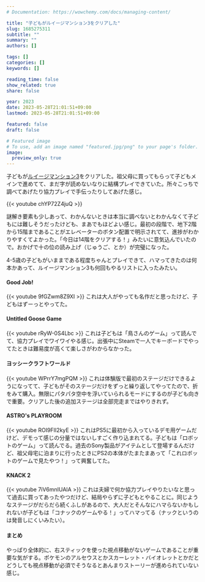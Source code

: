 ```yaml
---
# Documentation: https://wowchemy.com/docs/managing-content/

title: "子どもがルイージマンション3をクリアした"
slug: 1685275311
subtitle: ""
summary: ""
authors: []

tags: []
categories: []
keywords: []

reading_time: false
show_related: true
share: false

year: 2023
date: 2023-05-28T21:01:51+09:00
lastmod: 2023-05-28T21:01:51+09:00

featured: false
draft: false

# Featured image
# To use, add an image named "featured.jpg/png" to your page's folder.
image:
  preview_only: true
---
```


子どもが[ルイージマンション3](https://store-jp.nintendo.com/list/software/70010000001621.html)をクリアした。祖父母に買ってもらって子どもメインで進めてて、まだ字が読めないなりに結構プレイできていた。所々こっちで調べてあげたり協力プレイで手伝ったりしてあげた感じ。

{{< youtube chYP72Z4juQ >}}

謎解き要素も少しあって、わかんないときは本当に調べないとわかんなくて子どもには難しそうだったけども、まあでもほどよい感じ。最初の段階で、地下2階から15階まであることがエレベーターのボタン配置で明示されてて、進捗がわかりやすくてよかった。「今日は14階をクリアする！」みたいに意気込んでいたので。おかげで十の位の読み上げ（じゅうご、とか）が完璧になった。

4-5歳の子どもがいままである程度ちゃんとプレイできて、ハマってきたのは何本かあって、ルイージマンション3も何回もやるリストに入ったみたい。

#### Good Job!
{{< youtube 9fGZwm8Z9XI >}}
これは大人がやっても名作だと思ったけど、子どもはずーっとやってた。

#### Untitled Goose Game
{{< youtube rRyW-0S4Lbc >}}
これは子どもは「鳥さんのゲーム」って読んでて、協力プレイでワイワイやる感じ。出張中にSteamで一人でキーボードでやってたときは難易度が高くて楽しさがわからなかった。

#### ヨッシークラフトワールド
{{< youtube WPrrY7mgPQM >}}
これは体験版で最初のステージだけできるようになってて、子どもがそのステージだけをずっと繰り返してやってたので、折をみて購入。無限にパタパタ空中を浮いていられるモードにするのが子ども向きで重要。クリアした後の追加ステージは全部完走まではやりきれず。

#### ASTRO's PLAYROOM
{{< youtube ROI9FII2kyE >}}
これはPS5に最初から入っているデモ用ゲームだけど、デモって感じの分量ではないしすごく作り込まれてる。子どもは「ロボットのゲーム」って読んでる。過去のSony製品がアイテムとして登場するんだけど、祖父母宅に泊まりに行ったときにPS2の本体がたまたまあって「これロボットのゲームで見たやつ！」って興奮してた。


#### KNACK 2
{{< youtube 7iV6mnIUAIA >}}
これは夫婦で何か協力プレイやりたいなと思って過去に買ってあったやつだけど、結局やらずに子どもとやることに。同じようなステージがだらだら続くふしがあるので、大人だとそんなにハマらないかもしれないが子どもは「コナックのゲームやる！」ってハマってる（ナックというのは発音しにくいみたい）。

#### まとめ

やっぱり全体的に、右スティックを使った視点移動がないゲームであることが重要な気がする。ポケモンのアルセウスとかスカーレット・バイオレットとかだとどうしても視点移動が必須でそうなるとあんまりストーリーが進められていない感じ。
